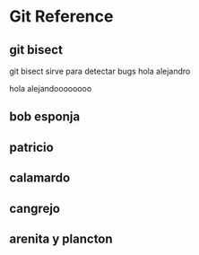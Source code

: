 # Git Reference

## git bisect
git bisect sirve para detectar bugs
hola alejandro

hola alejandoooooooo


## bob esponja

## patricio

## calamardo

## cangrejo


## arenita y plancton


